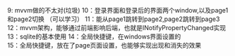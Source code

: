 9: mvvm做的不太对(垃圾)
10：登录界面和登录后的界面两个window,以及page1和page2切换  （可以学习）
11：能从page1跳转到page2,page2跳转到page3 
12：mvvm架构，能够通过前端影响后端，也就是INotifyPropertyChanged实现
13：sqlite的基本使用
14：全局快捷键，在windows界面设置的  
15：全局快捷键，放在了page页面设置，也能够实现出现和消失的效果
